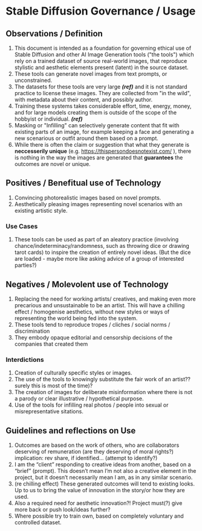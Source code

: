 # Stable Diffusion Governance / Usage

## Observations / Definition

1. This document is intended as a foundation for governing ethical use of Stable Diffusion and other AI Image Generation tools ("the tools") which rely on a trained dataset of source real-world images, that reproduce stylistic and aesthetic elements present (latent) in the source dataset.
2. These tools can generate novel images from text prompts, or unconstrained.
3. The datasets for these tools are very large **_(ref)_** and it is not standard practice to license these images. They are collected from "in the wild", with  metadata about their content, and possibly author. 
4. Training these systems takes considerable effort, time, energy, money, and for large models creating them is outside of the scope of the hobbyist or individual. **_(ref)_**
5. Masking or "Infilling" can selectively generate content that fit with existing parts of an image, for example keeping a face and generating a new scenarious or outfit around them based on a prompt. 
6. While there is often the claim or suggestion that what they generate is **neccesserily unique** (e.g. https://thispersondoesnotexist.com/ ), there is nothing in the way the images are generated that **guarantees** the outcomes are novel or unique.

## Positives / Benefitual use of Technology

1. Convincing photorealistic images based on novel prompts. 
2. Aesthetically pleasing images representing novel scenarios with an existing artistic style.

### Use Cases

1. These tools can be used as part of an aleatory practice (involving chance/indeterminacy/randomness, such as throwing dice or drawing tarot cards) to inspire the creation of entirely novel ideas. (But the dice are loaded - maybe more like asking advice of a group of interested parties?)

## Negatives / Molevolent use of Technology

1. Replacing the need for working artists/ creatives, and making even more precarious and unsustainable to be an artist. This will have a chilling effect / homogenise aesthetics, without new styles or ways of representing the world being fed into the system.
2. These tools tend to reproduce tropes / cliches / social norms / discrimination
3. They embody opaque editorial and censorship decisions of the companies that created them

### Interdictions

1. Creation of culturally specific styles or images.
2. The use of the tools to knowingly substitute the fair work of an artist?? surely this is most of the time)?
3. The creation of images for deliberate misinformation where there is not a parody or clear illustrative / hypothetical purpose. 
4. Use of the tools for infilling real photos / people into sexual or misrepresentative sitations.

## Guidelines and reflections on Use

1. Outcomes are based on the work of others, who are collaborators deserving of remuneration (are they deserving of moral rights?)  implication: rev share, if identified… (attempt to identify?)
2. I am the “client” responding to creative ideas from another, based on a “brief” (prompt). This doesn’t mean I’m not also a creative element in the project, but it doesn’t necessarily mean I am, as in any similar scenario.
3. (re chilling effect) These generated outcomes will tend to existing looks. Up to us to bring the value of innovation in the story/or how they are used.
4. Also a required need for aesthetic innovation?! Project must(?) give more back or push look/ideas further?
5. Where possible try to train own, based on completely voluntary and controlled dataset.





